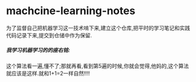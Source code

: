 # machcine-learning-notes

为了监督自己把机器学习这一技术啃下来,建立这个仓库,把平时的学习笔记和实践代码记录下来,提交到仓储中作为保留.

##### 我学习机器学习的的座右铭:  
这个算法看一遍,懂不了;那就再看,看到第5遍的时候,你就会觉得,他妈的,这个算法就应该是这样.就和1+1=2一样自然!!!!
